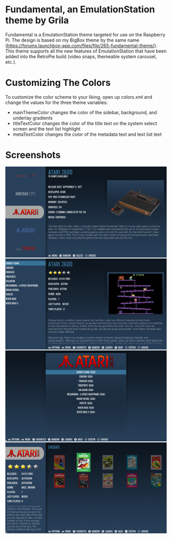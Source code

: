 # Fundamental, an EmulationStation theme by Grila
Fundamental is a EmulationStation theme targeted for use on the Raspberry Pi. The design is based on my BigBox theme by the same name (https://forums.launchbox-app.com/files/file/265-fundamental-theme/). This theme supports all the new features of EmulationStation that have been added into the RetroPie build (video snaps, themeable system carousel, etc.).
# Customizing The Colors
To customize the color scheme to your liking, open up colors.xml and change the values for the three theme variables:
* mainThemeColor changes the color of the sidebar, background, and underlay gradients
* titleTextColor changes the color of the title text on the system select screen and the text list highlight
* metaTextColor changes the color of the metadata text and text list text
# Screenshots
![alt text](core/screenshot/system.png "System")
![alt text](core/screenshot/gamelist.png "Game List")
![alt text](core/screenshot/basic.png "Basic")
![alt text](core/screenshot/grid.png "Grid")
